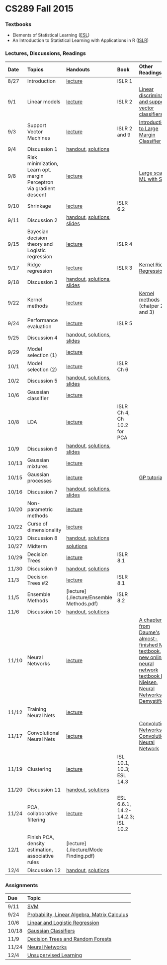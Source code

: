 # CS289 Fall 2015

### Textbooks

* Elements of Statistical Learning ([ESL](http://statweb.stanford.edu/~tibs/ElemStatLearn/))
* An Introduction to Statistical Learning with Applications in R ([ISLR](http://www-bcf.usc.edu/~gareth/ISL/getbook.html))

### Lectures, Discussions, Readings

Date | Topics | Handouts | Book | Other Readings
:-- | :-- | :-- | :-- | :--
8/27 | Introduction | [lecture](./lecture/Lecture_1_slides.pdf) | ISLR 1 |
9/1 | Linear models | [lecture](./lecture/CS189_lecture2_final_fall2015.pptx)| ISLR 2 | [Linear discriminant and support vector classifiers](./articles/guyon_stork_nips98.pdf)
9/3 | Support Vector Machines | [lecture](./lecture/CS189_lecture3_final_fall2015.pptx)| ISLR 2 and 9 | [Introduction to Large Margin Classifier](./articles/large_margin.pdf)
9/4 | Discussion 1 | [handout](./discussion/discussion01.pdf), [solutions](./discussion/discussion01_solution.pdf) | |
9/8 | Risk minimization, Learn opt. margin Perceptron via gradient descent | [lecture](./lecture/CS189_lecture4_final_fall2015.pptx) | | [Large scale ML with SGD](./articles/compstat-2010.pdf)
9/10 | Shrinkage | [lecture](./lecture/CS189_lecture5_shrinkage_fall2015.pptx) | ISLR 6.2 |
9/11 | Discussion 2 | [handout](./discussion/discussion02.pdf), [solutions](./discussion/discussion02_solution.pdf), [slides](./discussion/discussion2.pptx) | |
9/15 | Bayesian decision theory and Logistic regression | [lecture](./lecture/CS189_lecture6_logistic_regression_fall2015_final.pptx) | ISLR 4 |
9/17 | Ridge regression | [lecture](./lecture/CS189_lecture7_ridge_regression_fall2015_final.pptx) | ISLR 3 | [Kernel Ridge Regression](./articles/KernelRidge.pdf)
9/18 | Discussion 3 | [handout](./discussion/discussion03.pdf), [solutions](./discussion/discussion03_solution.pdf), [slides](./discussion/discussion3.pptx) | |
9/22 | Kernel methods | [lecture](./lecture/CS189_lecture8_kernel_machines_fall2015_final.pptx) | | [Kernel methods](./articles/Kernel_Methods_for_Pattern_Analysis_-_John_Shawe-Taylor_&_Nello_Christianini.pdf) (chatper 2 and 3)
9/24 | Performance evaluation | [lecture](./lecture/CS189_lecture9_performance_evaluation_fall2015_final.pptx) | ISLR 5 | 
9/25 | Discussion 4 | [handout](./discussion/discussion04.pdf), [solutions](./discussion/discussion04_solution.pdf), [slides](./discussion/discussion4.pptx)
9/29 | Model selection (1) | [lecture](./lecture/CS189_lecture10_model_search_fall2015_final.pptx) | |
10/1 | Model selection (2) | [lecture](./lecture/CS189_lecture11_embedded_methods_fall2015_final.pptx) | ISLR Ch 6 |
10/2 | Discussion 5 | [handout](./discussion/discussion05.pdf), [solutions](./discussion/discussion05_solution.pdf), [slides](./discussion/discussion5.pptx) | |
10/6 | Gaussian classifier | [lecture](./lecture/CS189_lecture12_gaussian_classifier_fall2015_final.pptx) | 
10/8 | LDA | [lecture](./lecture/CS189_lecture13_LDA_fall2015_finalpptx.pptx) | ISLR Ch 4, Ch 10.2 for PCA |
10/9 | Discussion 6 | [handout](./discussion/discussion06.pdf), [solutions](./discussion/discussion06_solution.pdf), [slides](./discussion/discussion6.pptx)
10/13 | Gaussian mixtures | [lecture](./lecture/CS189_lecture14_Mixture_models_fall2015_final.pptx) | 
10/15 | Gaussian processes | [lecture](./lecture/CS189_lecture15_Gaussian_Processes_fall2015_final.pptx) | | [GP tutorial](./articles/RW2.pdf)
10/16 | Discussion 7 | [handout](./discussion/discussion07.pdf), [solutions](./discussion/discussion07_solution.pdf), [slides](./discussion/discussion7.pptx)
10/20 | Non-parametric methods | [lecture](./lecture/nn1.pdf) |
10/22 | Curse of dimensionality | [lecture](./lecture/nn2_f15.pdf) |
10/23 | Discussion 8 | [handout](./discussion/discussion08.pdf), [solutions](./discussion/discussion08_solution.pdf)
10/27 | Midterm | [solutions](./exams/mt_fa15_soln.pdf)
10/29 | Decision Trees | [lecture](./lecture/dtrees1.pdf) | ISLR 8.1
11/30 | Discussion 9 | [handout](./discussion/discussion09.pdf), [solutions](./discussion/discussion09_solution.pdf)
11/3 | Decision Trees #2 | [lecture](./lecture/dtrees2.pdf) | ISLR 8.1
11/5 | Ensemble Methods | [lecture](./lecture/Ensemble Methods.pdf) | ISLR 8.2
11/6 | Discussion 10 | [handout](./discussion/discussion10.pdf), [solutions](./discussion/discussion10_solution.pdf)
11/10 | Neural Networks | [lecture](./lecture/nnets1.pdf) | | [A chapter from Daume's almost-finished ML textbook](http://ciml.info/dl/v0_9/ciml-v0_9-ch08.pdf), [A new online neural network textbook by Nielsen](http://neuralnetworksanddeeplearning.com/index.html), [Neural Networks Demystified ](https://www.youtube.com/watch?v=bxe2T-V8XRs)
11/12 | Training Neural Nets | [lecture](./lecture/nnets2.pdf)
11/17 | Convolutional Neural Nets | [lecture](./lecture/ConvNets.pdf) | |[Convolutional Networks](http://cs231n.github.io/convolutional-networks/), [Convolutional Neural Network](http://ufldl.stanford.edu/tutorial/supervised/ConvolutionalNeuralNetwork/)
11/19 | Clustering | [lecture](./lecture/clustering.pdf) | ISL 10.1, 10.3; ESL 14.3 |
11/20 | Discussion 11 | [handout](./discussion/discussion11.pdf), [solutions](./discussion/discussion11_solution.pdf)
11/24 | PCA, collaborative filtering | [lecture](./lecture/PCA'15.pdf) | ESL 6.6.1, 14.2-14.2.3; ISL 10.2 |
12/1 | Finish PCA, density estimation, associative rules | [lecture](./lecture/Mode Finding.pdf) |
12/4 | Discussion 12 | [handout](./discussion/discussion12.pdf), [solutions](./discussion/discussion12_solution.pdf)

### Assignments
Due | Topic
:-- | :--
9/11 | [SVM](./hw1/hw1.pdf)
9/24 | [Probability, Linear Algebra, Matrix Calculus](./hw2/hw2.pdf)
10/6 | [Linear and Logistic Regression](./hw3/hw3.pdf)
10/18 | [Gaussian Classifiers](./hw4/hw4.pdf)
11/9 | [Decision Trees and Random Forests](./hw5/hw5.pdf)
11/24 | [Neural Networks](./hw6/hw6.pdf)
12/4 | [Unsupervised Learning](./hw7/hw7.pdf)